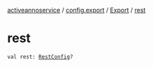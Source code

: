 [activeannoservice](../../index.md) / [config.export](../index.md) / [Export](index.md) / [rest](./rest.md)

# rest

`val rest: `[`RestConfig`](../-rest-config/index.md)`?`
